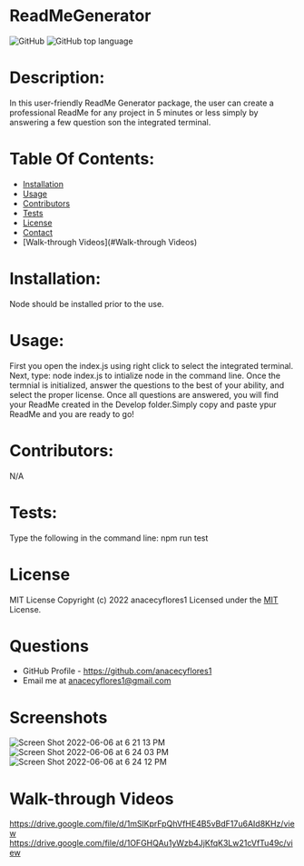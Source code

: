 # ReadMeGenerator

![GitHub](https://img.shields.io/github/license/anacecyflores1/ReadMeGenerator)
![GitHub top language](https://img.shields.io/github/languages/top/anacecyflores1/ReadMeGenerator)

# Description:

In this user-friendly ReadMe Generator package, the user can create a professional ReadMe for any project in 5 minutes or less simply by answering a few question son the integrated terminal.

# Table Of Contents:

- [Installation](#Installation)
- [Usage](#Usage)
- [Contributors](#Contributors)
- [Tests](#Tests)
- [License](#License)
- [Contact](#Contact)
- [Walk-through Videos](#Walk-through Videos)

# Installation:

Node should be installed prior to the use.

# Usage:

First you open the index.js using right click to select the integrated terminal. Next, type: node index.js to intialize node in the command line. Once the termnial is initialized, answer the questions to the best of your ability, and select the proper license. Once all questions are answered, you will find your ReadMe created in the Develop folder.Simply copy and paste ypur ReadMe and you are ready to go!

# Contributors:

N/A

# Tests:

Type the following in the command line: npm run test

# License

MIT License
Copyright (c) 2022 anacecyflores1
Licensed under the [MIT](https://opensource.org/licenses/MIT) License.

# Questions

- GitHub Profile - https://github.com/anacecyflores1
- Email me at anacecyflores1@gmail.com

# Screenshots

![Screen Shot 2022-06-06 at 6 21 13 PM](https://user-images.githubusercontent.com/95557040/172266924-1f8bac05-e37e-4f43-9d95-675398b6d5ca.png)
![Screen Shot 2022-06-06 at 6 24 03 PM](https://user-images.githubusercontent.com/95557040/172266927-09c26264-d848-44fe-a3a0-d4400a823ab9.png)
![Screen Shot 2022-06-06 at 6 24 12 PM](https://user-images.githubusercontent.com/95557040/172266928-4fcba883-bf51-416b-aeca-eb5682620db0.png)

# Walk-through Videos
 https://drive.google.com/file/d/1mSlKprFpQhVfHE4B5vBdF17u6AId8KHz/view
 https://drive.google.com/file/d/1OFGHQAu1yWzb4JjKfqK3Lw21cVfTu49c/view
 
